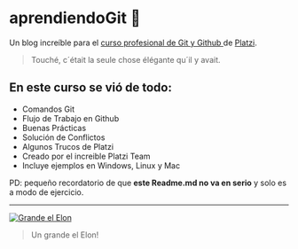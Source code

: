 # aprendiendoGit 🧩
Un blog increíble para el [curso profesional de Git y Github ](http://https://platzi.com/cursos/git-github/ "curso profesional de Git y Github ") de [Platzi](http://https://platzi.com/ "Platzi").
>Touché, c´était la seule chose élégante qu´il y avait.

## En este curso se vió de todo:

- Comandos Git
- Flujo de Trabajo en Github
- Buenas Prácticas
- Solución de Conflictos
- Algunos Trucos de Platzi
- Creado por el increible Platzi Team
- Incluye ejemplos en Windows, Linux y Mac

PD: pequeño recordatorio de que **este Readme.md no va en serio** y solo es a modo de ejercicio.

------------

[![Grande el Elon](https://media4.giphy.com/media/OxrQAuM5kKMKHn14ls/giphy.gif?cid=ecf05e477za6gm88myezitg9ogwtrouhyv5ymxeqwfg0w7rz&ep=v1_gifs_trending&rid=giphy.gif&ct=g "Grande el Elon")](https://media4.giphy.com/media/OxrQAuM5kKMKHn14ls/giphy.gif?cid=ecf05e477za6gm88myezitg9ogwtrouhyv5ymxeqwfg0w7rz&ep=v1_gifs_trending&rid=giphy.gif&ct=g "Grande el Elon")

>Un grande el Elon!

